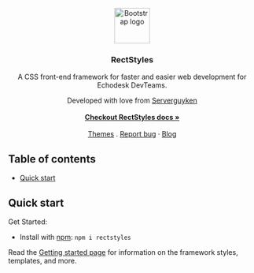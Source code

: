 
<p align="center">
  <a href="echodesktechnology.com">
    <img src="https://res.cloudinary.com/serveryguken/image/upload/v1588134130/RectStyles/Logo/RS-fav_va6wlh.png" alt="Bootstrap logo" width="72" height="72">
  </a>
</p>

<h3 align="center">RectStyles</h3>


<p align="center">
   A CSS front-end framework for faster and easier web development for Echodesk DevTeams.
 <p align= "center"> Developed with love from <a href="https://github.com/serverguyken">Serverguyken</a>

  <br>

  <br>
  <a href=""><strong>Checkout RectStyles docs »</strong></a>
  <br>
  <br>
  <a href="">Themes</a>
  .
  <a href="">Report bug</a>
  ·
  <a href="">Blog</a>
</p>


## Table of contents

- [Quick start](#quick-start)



## Quick start
Get Started: 
- Install with [npm](https://www.npmjs.com/): ` npm i rectstyles `


Read the [Getting started page](https://echodesktechnology/projects/rectstyles.com/getting-started/introduction/) for information on the framework styles, templates, and more.






